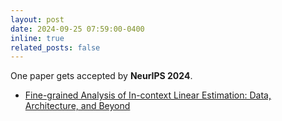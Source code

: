 ```yaml
---
layout: post
date: 2024-09-25 07:59:00-0400
inline: true
related_posts: false
---
```


One paper gets accepted by <strong>NeurIPS 2024</strong>.
<ul>
    <li><a href="https://arxiv.org/abs/2407.10005">Fine-grained Analysis of In-context Linear Estimation: Data, Architecture, and Beyond</a></li>
</ul>